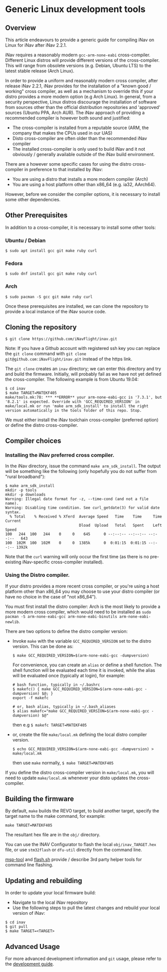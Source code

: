 # Generic Linux development tools
## Overview

This article endeavours to provide a generic guide for compiling iNav on Linux for iNav after iNav 2.2.1.

iNav requires a reasonably modern `gcc-arm-none-eabi` cross-compiler. Different Linux distros will provide different versions of the cross-compiler. This will range from obsolete versions (e.g. Debian, Ubuntu LTS) to the latest stable release (Arch Linux).

In order to provide a uniform and reasonably modern cross compiler, after release iNav 2.2.1, iNav provides for the installation of a "known good / working" cross compiler, as well as a mechanism to override this if your distro provides a more modern option (e.g Arch Linux). In general, from a security perspective, Linux distros discourage the installation of software from sources other than the official distribution repositories and  'approved' sources (Ubuntu PPA, Arch AUR). The iNav approach of providing a recommended compiler is however both sound and justified:

* The cross-compiler is installed from a reputable source (ARM, the company that makes the CPUs used in our UAS)
* Disto cross-compiler are often older than the recommended iNav compiler
* The installed cross-compiler is only used to build iNav and it not obviously / generally available outside of the iNav build environment.

There are a however some specific cases for using the distro cross-compiler in preference to that installed by iNav:

* You are using a distro that installs a more modern compiler (Arch)
* You are using a host platform other than x86_64 (e.g. ia32, AArch64).

However, before we consider the compiler options, it is necessary to install some other dependencies.

## Other Prerequisites

In addition to a cross-compiler, it is necessary to install some other tools:

### Ubuntu / Debian
```
$ sudo apt install gcc git make ruby curl
```

### Fedora
```
$ sudo dnf install gcc git make ruby curl
```

### Arch
```
$ sudo pacman -S gcc git make ruby curl
```

Once these prerequisites are installed, we can clone the repository to provide a local instance of the iNav source code.

## Cloning the repository
```
$ git clone https://github.com/iNavFlight/inav.git
```

Note: If you have a Github account with registered ssh key you can replace the `git clone` command with  `git clone git@github.com:iNavFlight/inav.git` instead of the https link.

The `git clone` creates an `inav` directory; we can enter this directory and try and build the firmware. Initially, will probably fail as we have not yet defined the cross-compiler. The following example is from Ubuntu 19.04:

```
$ cd inav
$ make TARGET=MATEKF405
make/tools.mk:78: *** **ERROR** your arm-none-eabi-gcc is '7.3.1', but '8.2.1' is expected. Override with 'GCC_REQUIRED_VERSION' in make/local.mk or run 'make arm_sdk_install' to install the right version automatically in the tools folder of this repo. Stop.
```

We must  either install the iNav toolchain cross-compiler (preferred option) or define the distro cross-compiler.

## Compiler choices

### Installing the iNav preferred cross compiler.

In the iNav directory, issue the command `make arm_sdk_install`. The output will be something like the following (only hopefully you do not suffer from "rural broadband"):

```
$ make arm_sdk_install
mkdir -p tools
mkdir -p downloads
Warning: Illegal date format for -z, --time-cond (and not a file name).
Warning: Disabling time condition. See curl_getdate(3) for valid date syntax.
  % Total    % Received % Xferd  Average Speed   Time    Time     Time  Current
                                 Dload  Upload   Total   Spent    Left  Speed
100   244  100   244    0     0    645      0 --:--:-- --:--:-- --:--:--   643
100  102M  100  102M    0     0  1385k      0  0:01:15  0:01:15 --:--:-- 1392k

```

Note that the `curl` warning will only occur the first time (as there is no pre-existing iNav-specific cross-compiler installed).

### Using the Distro compiler.

If your distro provides a more recent cross compiler, or you're using a host platform other than x86_64 you may choose to use your distro compiler (or have no choice in the case of "not x86_64").

You must first install the distro compiler: Arch is the most likely to provide a more modern cross compiler, which would need to be installed as `sudo pacman -S arm-none-eabi-gcc arm-none-eabi-binutils arm-none-eabi-newlib`.

There are two options to define the distro compiler version:

* Invoke `make` with the variable `GCC_REQUIRED_VERSION` set to the distro version. This can be done as:

  ```
  $ make GCC_REQUIRED_VERSION=$(arm-none-eabi-gcc -dumpversion)
  ```
  For convenience, you can create an `alias` or define a shell function. The shell function will be evaluated each time it is invoked, while the alias will be evaluated once (typically at login), for example:

  ```
  # bash function, typically in ~/.bashrc
  $ makefc() { make GCC_REQUIRED_VERSION=$(arm-none-eabi-gcc -dumpversion) $@; }
  export -f makefc

  # or, bash alias, typically in ~/.bash_aliases
  $ alias makefc="make GCC_REQUIRED_VERSION=$(arm-none-eabi-gcc -dumpversion) $@"
  ```

  then e.g `$ makefc TARGET=MATEKF405`

* or, create the file `make/local.mk` defining the local distro compiler version.

   ```
   $ echo GCC_REQUIRED_VERSION=$(arm-none-eabi-gcc -dumpversion) > make/local.mk
   ```
   then use `make` normally, `$ make TARGET=MATEKF405`

If you define the distro cross-compiler version in `make/local.mk`, you will need to update `make/local.mk` whenever your disto updates the cross-compiler.

## Building the firmware

By default, `make` builds the REVO target, to build another target, specify the target name to the make command, for example:
```
make TARGET=MATEKF405
```
The resultant hex file are in the `obj/` directory.

You can use the INAV Configurator to flash the local ```obj/inav_TARGET.hex``` file, or use `stm32flash` or `dfu-util` directly from the command line.

[msp-tool](https://github.com/fiam/msp-tool) and [flash.sh](https://github.com/stronnag/mwptools/blob/master/docs/MiscTools.asciidoc#flashsh) provide / describe 3rd party helper tools for command line flashing.

## Updating and rebuilding

In order to update your local firmware build:

* Navigate to the local iNav repository
* Use the following steps to pull the latest changes and rebuild your local version of iNav:

```
$ cd inav
$ git pull
$ make TARGET=<TARGET>
```

## Advanced Usage

For more advanced development information and `git` usage, please refer to the [development guide](https://github.com/iNavFlight/inav/blob/master/docs/development/Development.md).
